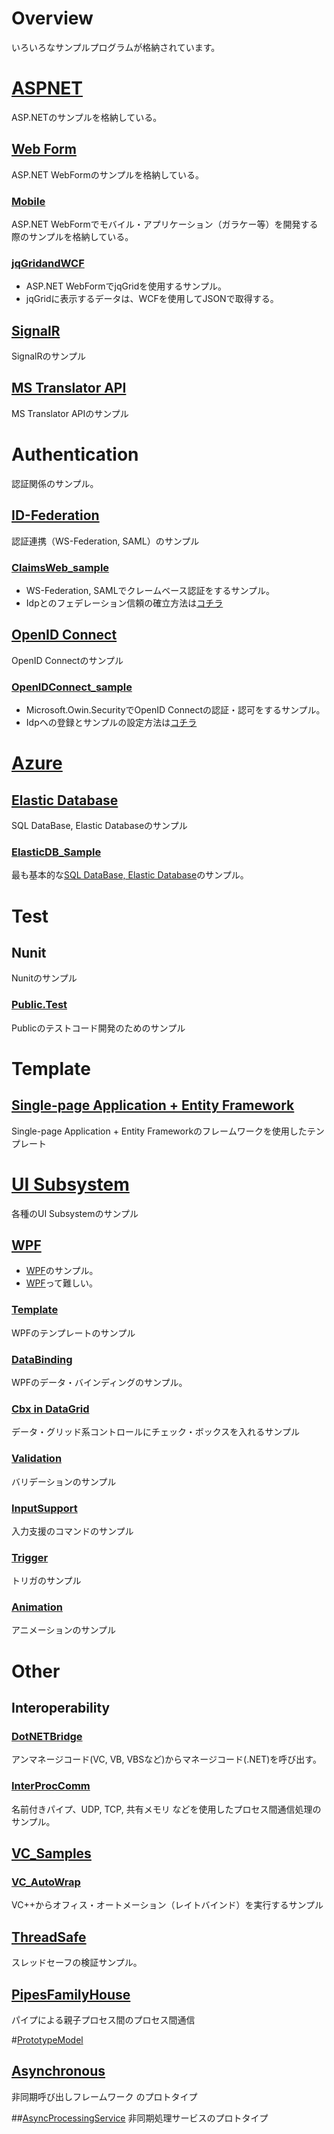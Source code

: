 # Overview
いろいろなサンプルプログラムが格納されています。  

# [ASPNET](https://github.com/OpenTouryoProject/SampleProgram/tree/master/ASPNET/)
ASP.NETのサンプルを格納している。

## [Web Form](https://github.com/OpenTouryoProject/SampleProgram/tree/master/ASPNET/WebForm/)
ASP.NET WebFormのサンプルを格納している。

### [Mobile](https://github.com/OpenTouryoProject/SampleProgram/tree/master/ASPNET/WebForm/Mobile/)
ASP.NET WebFormでモバイル・アプリケーション（ガラケー等）を開発する際のサンプルを格納している。

### [jqGridandWCF](https://github.com/OpenTouryoProject/SampleProgram/tree/master/ASPNET/WebForm/jqGridandWCF/)
- ASP.NET WebFormでjqGridを使用するサンプル。
- jqGridに表示するデータは、WCFを使用してJSONで取得する。

## [SignalR](https://github.com/OpenTouryoProject/SampleProgram/tree/master/ASPNET/SignalR/)
SignalRのサンプル

## [MS Translator API](https://github.com/OpenTouryoProject/SampleProgram/tree/master/ASPNET/MSTranslatorAPI/)
MS Translator APIのサンプル

# Authentication
認証関係のサンプル。

## [ID-Federation](https://github.com/OpenTouryoProject/SampleProgram/tree/master/ASPNET/ID-Federation/)
認証連携（WS-Federation, SAML）のサンプル

### [ClaimsWeb_sample](https://github.com/OpenTouryoProject/SampleProgram/tree/master/ASPNET/ID-Federation/ClaimsWeb_sample)
- WS-Federation, SAMLでクレームベース認証をするサンプル。
- Idpとのフェデレーション信頼の確立方法は[コチラ](http://techinfoofmicrosofttech.osscons.jp/index.php?WIF#x7272b98)

## [OpenID Connect](https://github.com/OpenTouryoProject/SampleProgram/tree/master/ASPNET/OpenID_Connect/)
OpenID Connectのサンプル

### [OpenIDConnect_sample](https://github.com/OpenTouryoProject/SampleProgram/tree/master/ASPNET/OpenID_Connect/OpenIDConnect_sample)
- Microsoft.Owin.SecurityでOpenID Connectの認証・認可をするサンプル。
- Idpへの登録とサンプルの設定方法は[コチラ](http://techinfoofmicrosofttech.osscons.jp/index.php?OpenID%20Connect#i4f26644)

# [Azure](https://github.com/OpenTouryoProject/SampleProgram/tree/master/Azure/)

## [Elastic Database](https://github.com/OpenTouryoProject/SampleProgram/tree/master/Azure/ElasticDatabase/)
SQL DataBase, Elastic Databaseのサンプル

### [ElasticDB_Sample](https://github.com/OpenTouryoProject/SampleProgram/tree/master/Azure/ElasticDatabase/ElasticDB_Sample/)
最も基本的な[SQL DataBase, Elastic Database](http://techinfoofmicrosofttech.osscons.jp/index.php?Elastic%20Scale%2C%20Elastic%20Database%20Pool)のサンプル。

# Test
## Nunit
Nunitのサンプル

### [Public.Test](https://github.com/OpenTouryoProject/SampleProgram/tree/master/Nunit/Public.Test/)
Publicのテストコード開発のためのサンプル

# Template
## [Single-page Application + Entity Framework](https://github.com/OpenTouryoProject/SampleProgram/tree/master/Template/SPA_WebAPI_EF/)
Single-page Application + Entity Frameworkのフレームワークを使用したテンプレート

# [UI Subsystem](https://github.com/OpenTouryoProject/SampleProgram/tree/master/UISubsystem/)
各種のUI Subsystemのサンプル

## [WPF](https://github.com/OpenTouryoProject/SampleProgram/tree/master/UISubsystem/WPF/)
- [WPF](http://techinfoofmicrosofttech.osscons.jp/index.php?WPF)のサンプル。
- [WPF](http://techinfoofmicrosofttech.osscons.jp/index.php?WPF)って難しい。

### [Template](https://github.com/OpenTouryoProject/SampleProgram/tree/master/UISubsystem/WPF/Template/)
WPFのテンプレートのサンプル

### [DataBinding](https://github.com/OpenTouryoProject/SampleProgram/tree/master/UISubsystem/WPF/DataBinding/)
WPFのデータ・バインディングのサンプル。

### [Cbx in DataGrid](https://github.com/OpenTouryoProject/SampleProgram/tree/master/UISubsystem/WPF/Cbx%20in%20DataGrid/)
データ・グリッド系コントロールにチェック・ボックスを入れるサンプル

### [Validation](https://github.com/OpenTouryoProject/SampleProgram/tree/master/UISubsystem/WPF/Validation/)
バリデーションのサンプル

### [InputSupport](https://github.com/OpenTouryoProject/SampleProgram/tree/master/UISubsystem/WPF/InputSupport/)
入力支援のコマンドのサンプル

### [Trigger](https://github.com/OpenTouryoProject/SampleProgram/tree/master/UISubsystem/WPF/Trigger/)
トリガのサンプル

### [Animation](https://github.com/OpenTouryoProject/SampleProgram/tree/master/UISubsystem/WPF/Animation/)
アニメーションのサンプル

# Other

## Interoperability
### [DotNETBridge](https://github.com/OpenTouryoProject/SampleProgram/tree/master/Other/DotNETBridge/)
アンマネージコード(VC, VB, VBSなど)からマネージコード(.NET)を呼び出す。

### [InterProcComm](InterProcComm>https://github.com/OpenTouryoProject/SampleProgram/tree/master/Other/InterProcComm/)
名前付きパイプ、UDP, TCP, 共有メモリ などを使用したプロセス間通信処理のサンプル。

## [VC_Samples](https://github.com/OpenTouryoProject/SampleProgram/tree/master/Other/VC_Samples)

### [VC_AutoWrap](https://github.com/OpenTouryoProject/SampleProgram/tree/master/Other/VC_Samples/VC_AutoWrap)
VC++からオフィス・オートメーション（レイトバインド）を実行するサンプル

## [ThreadSafe](https://github.com/OpenTouryoProject/SampleProgram/tree/master/Other/ThreadSafe/)
スレッドセーフの検証サンプル。

## [PipesFamilyHouse](https://github.com/OpenTouryoProject/SampleProgram/tree/master/Other/PipesFamilyHouse)
パイプによる親子プロセス間のプロセス間通信

#[PrototypeModel](https://github.com/OpenTouryoProject/SampleProgram/tree/master/PrototypeModel)

## [Asynchronous](https://github.com/OpenTouryoProject/SampleProgram/tree/master/Other/Asynchronous)
非同期呼び出しフレームワーク のプロトタイプ

##[AsyncProcessingService](https://github.com/OpenTouryoProject/SampleProgram/tree/master/PrototypeModel/AsyncProcessingService/)
非同期処理サービスのプロトタイプ


